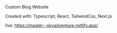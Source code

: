 Custom Blog Website

Created with: Typescript, React, TailwindCss, Next.js

live: https://master--skyadventure.netlify.app/
